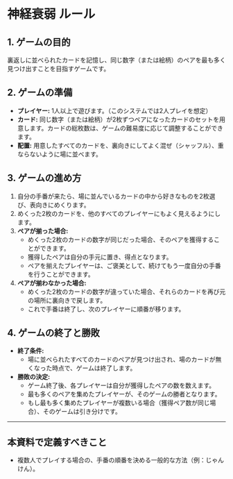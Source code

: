 # 神経衰弱 ルール

## 1. ゲームの目的
裏返しに並べられたカードを記憶し、同じ数字（または絵柄）のペアを最も多く見つけ出すことを目指すゲームです。

## 2. ゲームの準備
- **プレイヤー:** 1人以上で遊びます。（このシステムでは2人プレイを想定）
- **カード:** 同じ数字（または絵柄）が2枚ずつペアになったカードのセットを用意します。カードの総枚数は、ゲームの難易度に応じて調整することができます。
- **配置:** 用意したすべてのカードを、裏向きにしてよく混ぜ（シャッフル）、重ならないように場に並べます。

## 3. ゲームの進め方
1.  自分の手番が来たら、場に並んでいるカードの中から好きなものを2枚選び、表向きにめくります。
2.  めくった2枚のカードを、他のすべてのプレイヤーにもよく見えるようにします。
3.  **ペアが揃った場合:**
    -   めくった2枚のカードの数字が同じだった場合、そのペアを獲得することができます。
    -   獲得したペアは自分の手元に置き、得点となります。
    -   ペアを揃えたプレイヤーは、ご褒美として、続けてもう一度自分の手番を行うことができます。
4.  **ペアが揃わなかった場合:**
    -   めくった2枚のカードの数字が違っていた場合、それらのカードを再び元の場所に裏向きで戻します。
    -   これで手番は終了し、次のプレイヤーに順番が移ります。

## 4. ゲームの終了と勝敗
- **終了条件:**
  - 場に並べられたすべてのカードのペアが見つけ出され、場のカードが無くなった時点で、ゲームは終了します。
- **勝敗の決定:**
  - ゲーム終了後、各プレイヤーは自分が獲得したペアの数を数えます。
  - 最も多くのペアを集めたプレイヤーが、そのゲームの勝者となります。
  - もし最も多く集めたプレイヤーが複数いる場合（獲得ペア数が同じ場合）、そのゲームは引き分けです。

---
## 本資料で定義すべきこと
- 複数人でプレイする場合の、手番の順番を決める一般的な方法（例：じゃんけん）。
